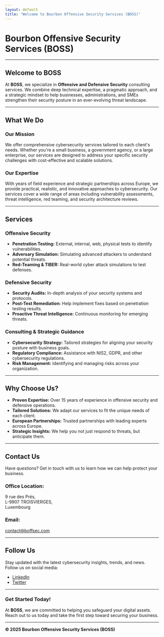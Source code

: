 ```yaml
---
layout: default
title: "Welcome to Bourbon Offensive Security Services (BOSS)"
---
```


# Bourbon Offensive Security Services (BOSS)

---

## **Welcome to BOSS**

At **BOSS**, we specialize in **Offensive and Defensive Security** consulting services. We combine deep technical expertise, a pragmatic approach, and a strategic mindset to help businesses, administrations, and SMEs strengthen their security posture in an ever-evolving threat landscape.

---

## **What We Do**

### **Our Mission**
We offer comprehensive cybersecurity services tailored to each client's needs. Whether you're a small business, a government agency, or a large enterprise, our services are designed to address your specific security challenges with cost-effective and scalable solutions.

### **Our Expertise**
With years of field experience and strategic partnerships across Europe, we provide practical, realistic, and innovative approaches to cybersecurity. Our services cover a wide range of areas including vulnerability assessments, threat intelligence, red teaming, and security architecture reviews.

---

## **Services**

### **Offensive Security**
- **Penetration Testing:** External, internal, web, physical tests to identify vulnerabilities.
- **Adversary Simulation:** Simulating advanced attackers to understand potential threats.
- **Red-Teaming & TIBER:** Real-world cyber attack simulations to test defenses.

### **Defensive Security**
- **Security Audits:** In-depth analysis of your security systems and protocols.
- **Post-Test Remediation:** Help implement fixes based on penetration testing results.
- **Proactive Threat Intelligence:** Continuous monitoring for emerging threats.

### **Consulting & Strategic Guidance**
- **Cybersecurity Strategy:** Tailored strategies for aligning your security posture with business goals.
- **Regulatory Compliance:** Assistance with NIS2, GDPR, and other cybersecurity regulations.
- **Risk Management:** Identifying and managing risks across your organization.

---

## **Why Choose Us?**

- **Proven Expertise:** Over 15 years of experience in offensive security and defensive operations.
- **Tailored Solutions:** We adapt our services to fit the unique needs of each client.
- **European Partnerships:** Trusted partnerships with leading experts across Europe.
- **Strategic Insights:** We help you not just respond to threats, but anticipate them.

---

## **Contact Us**

Have questions? Get in touch with us to learn how we can help protect your business.

### **Office Location:**
9 rue des Prés,  
L-9907 TROISVIERGES,  
Luxembourg  

### **Email:**
[contact@boffsec.com](mailto:contact@boffsec.com)

---

## **Follow Us**

Stay updated with the latest cybersecurity insights, trends, and news. Follow us on social media:

- [LinkedIn](#)
- [Twitter](#)

---

### **Get Started Today!**
At **BOSS**, we are committed to helping you safeguard your digital assets. Reach out to us today and take the first step toward securing your business.

---

**© 2025 Bourbon Offensive Security Services (BOSS)**
